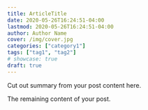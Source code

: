 ```yaml
---
title: ArticleTitle
date: 2020-05-26T16:24:51-04:00
lastmod: 2020-05-26T16:24:51-04:00
author: Author Name
cover: /img/cover.jpg
categories: ["category1"]
tags: ["tag1", "tag2"]
# showcase: true
draft: true
---
```


Cut out summary from your post content here.

<!--more-->

The remaining content of your post.
